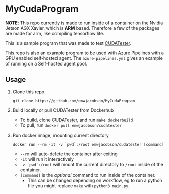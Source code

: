 # MyCudaProgram

__NOTE__: This repo currently is made to run inside of a container on the Nvidia Jetson AGX Xavier, which is __ARM__ based. Therefore a few of the packages are made for arm, like compiling tensorflow lite.  

This is a sample program that was made to test [CUDATester](https://github.com/emwjacobson/CUDATester).

This repo is also an example program to be used with Azure Pipelines with a GPU enabled self-hosted agent. The `azure-pipelines.yml` gives an example of running on a Self-hosted agent pool.

## Usage
1. Clone this repo
  
    `git clone https://github.com/emwjacobson/MyCudaProgram`

2. Build locally or pull CUDATester from Dockerhub
    - To build, clone [CUDATester](https://github.com/emwjacobson/CUDATester), and run `make dockerbuild`
    - To pull, run `docker pull emwjacobson/cudatester`

3. Run docker image, mounting current directory

    ``docker run --rm -it -v `pwd`:/root emwjacobson/cudatester [command]``
    
    - `--rm` will auto-delete the container after exiting
    - `-it` will run it interactively
    - ``-v `pwd`:/root`` will mount the current directory to `/root` inside of the container.
    - `[command]` is the _optional_ command to run inside of the container.
      - This can be changed depending on workflow, eg to run a python file you might replace `make` with `python3 main.py`.
